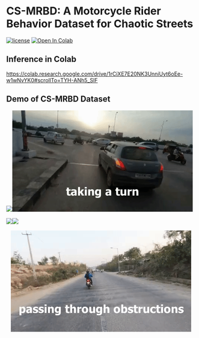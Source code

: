 # CS-MRBD: A Motorcycle Rider Behavior Dataset for Chaotic Streets
[![license](https://img.shields.io/github/license/mashape/apistatus.svg)](LICENSE)
[![Open In Colab](https://colab.research.google.com/assets/colab-badge.svg)](https://colab.research.google.com/drive/1rCiXE7E20NK3UnniUyt6oEe-w1wNvYK0#scrollTo=TYH-ANh5_SIF)

## Inference in Colab

https://colab.research.google.com/drive/1rCiXE7E20NK3UnniUyt6oEe-w1wNvYK0#scrollTo=TYH-ANh5_SIF

## Demo of CS-MRBD Dataset
<p align="left"><img src="demo/lanechange.gif"\><img src="demo/turn.gif"\></p>
<p align="left"><img src="demo/overtaking.gif"\><img src="demo/distracteddriving.gif"\></p>
<p align="center"><img src="demo/obstructions.gif"\></p>

